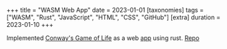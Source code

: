 +++
title = "WASM Web App"
date = 2023-01-01
[taxonomies]
tags = ["WASM", "Rust", "JavaScript", "HTML", "CSS", "GitHub"]
[extra]
duration = 2023-01-10
+++

Implemented [Conway's Game of Life](https://en.wikipedia.org/wiki/Conway%27s_Game_of_Life)
as a web [app](https://glennwso.github.io/wasm-life/) using rust. [Repo](https://github.com/GlennWSo/wasm-life)
